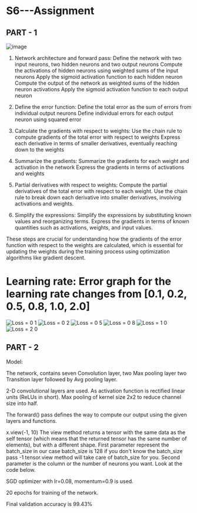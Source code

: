 # S6---Assignment

## PART - 1

![image](https://github.com/harikishanm96/S6---Assignment/assets/53985105/d335718a-e6dd-4e5c-a82a-29d0bebc20cd)

1. Network architecture and forward pass:
   Define the network with two input neurons, two hidden neurons and two output neurons
   Compute the activations of hidden neurons using weighted sums of the input neurons
   Apply the sigmoid activation function to each hidden neuron
   Compute the output of the network as weighted sums of the hidden neuron activations
   Apply the sigmoid activation function to each output neuron

2. Define the error function:
   Define the total error as the sum of errors from individual output neurons
   Define individual errors for each output neuron using squared error

3. Calculate the gradients with respect to weights:
   Use the chain rule to compute gradients of the total error with respect to weights
   Express each derivative in terms of smaller derivatives, eventually reaching down to the weights

4. Summarize the gradients:
   Summarize the gradients for each weight and activation in the network
   Express the gradients in terms of activations and weights
   
5. Partial derivatives with respect to weights:
   Compute the partial derivatives of the total error with respect to each weight.
   Use the chain rule to break down each derivative into smaller derivatives, involving activations and weights.

6. Simplify the expressions:
   Simplify the expressions by substituting known values and reorganizing terms.
   Express the gradients in terms of known quantities such as activations, weights, and input values.
   
These steps are crucial for understanding how the gradients of the error function with respect to the weights are calculated, which is essential for updating the weights during the training process using optimization algorithms like gradient descent.

# Learning rate: Error graph for the learning rate changes from [0.1, 0.2, 0.5, 0.8, 1.0, 2.0] 
![Loss = 0 1](https://github.com/harikishanm96/S6---Assignment/assets/53985105/6e6a4388-67af-4274-ab63-acf67c56e092)
![Loss = 0 2](https://github.com/harikishanm96/S6---Assignment/assets/53985105/3113fce6-afb0-4b54-bc73-c0c5aa42f302)
![Loss = 0 5](https://github.com/harikishanm96/S6---Assignment/assets/53985105/700b71ed-d884-4659-a98d-baac7c3c1a7b)
![Loss = 0 8](https://github.com/harikishanm96/S6---Assignment/assets/53985105/f61892ff-d50e-4327-b90c-7dd730839dbc)
![Loss = 1 0](https://github.com/harikishanm96/S6---Assignment/assets/53985105/a3c11f47-3144-41dc-936d-f5092796d513)
![Loss = 2 0](https://github.com/harikishanm96/S6---Assignment/assets/53985105/f445d772-6ab4-43d0-b720-2b7756c036f8)

## PART - 2

Model:

The network, contains seven Convolution layer, two Max pooling layer two Transition layer followed by Avg pooling layer.

2-D convolutional layers are used. As activation function is rectified linear units (ReLUs in short). Max pooling of kernel size 2x2 to reduce channel size into half.

The forward() pass defines the way to compute our output using the given layers and functions.

x.view(-1, 10) The view method returns a tensor with the same data as the self tensor (which means that the returned tensor has the same number of elements), but with a different shape. First parameter represent the batch_size in our case batch_size is 128 if you don't know the batch_size pass -1 tensor.view method will take care of batch_size for you. Second parameter is the column or the number of neurons you want. Look at the code below.

SGD optimizer with lr=0.08, momentum=0.9 is used.

20 epochs for training of the network.

Final validation accuracy is 99.43%












